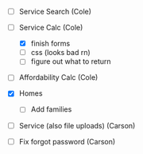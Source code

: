 - [ ] Service Search (Cole)
- [ ] Service Calc (Cole)
    - [X] finish forms
    - [ ] css (looks bad rn)
    - [ ] figure out what to return
- [ ] Affordability Calc (Cole)


- [X] Homes
    - [ ] Add families
- [ ] Service (also file uploads) (Carson)
- [ ] Fix forgot password (Carson)
